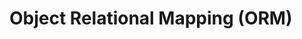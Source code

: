 # Object Relational Mapping (ORM)

<!-- 
Place holder for references used: 
1. Sequelize v6 - https://sequelize.org/docs/v6/ 
-->